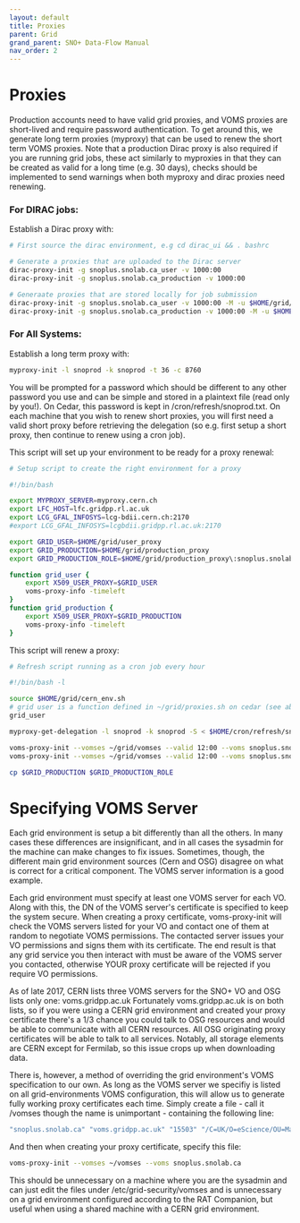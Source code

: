 ```yaml
---
layout: default
title: Proxies
parent: Grid
grand_parent: SNO+ Data-Flow Manual
nav_order: 2
---
```


# Proxies

Production accounts need to have valid grid proxies, and VOMS proxies are short-lived and require password authentication. To get around this, we generate long term proxies (myproxy) that can be used to renew the short term VOMS proxies. Note that a production Dirac proxy is also required if you are running grid jobs, these act similarly to myproxies in that they can be created as valid for a long time (e.g. 30 days), checks should be implemented to send warnings when both myproxy and dirac proxies need renewing. 

### For DIRAC jobs:
Establish a Dirac proxy with: 
```bash
# First source the dirac environment, e.g cd dirac_ui && . bashrc

# Generate a proxies that are uploaded to the Dirac server
dirac-proxy-init -g snoplus.snolab.ca_user -v 1000:00 
dirac-proxy-init -g snoplus.snolab.ca_production -v 1000:00 

# Generaate proxies that are stored locally for job submission
dirac-proxy-init -g snoplus.snolab.ca_user -v 1000:00 -M -u $HOME/grid/proxy/dirac_user_proxy
dirac-proxy-init -g snoplus.snolab.ca_production -v 1000:00 -M -u $HOME/grid/proxy/dirac_production_proxy
```

### For All Systems:
Establish a long term proxy with: 
```bash
myproxy-init -l snoprod -k snoprod -t 36 -c 8760
```
You will be prompted for a password which should be different to any other password you use and can be simple and stored in a plaintext file (read only by you!). On Cedar, this password is kept in /cron/refresh/snoprod.txt. On each machine that you wish to renew short proxies, you will first need a valid short proxy before retrieving the delegation (so e.g. first setup a short proxy, then continue to renew using a cron job).

This script will set up your environment to be ready for a proxy renewal: 
```bash
# Setup script to create the right environment for a proxy

#!/bin/bash

export MYPROXY_SERVER=myproxy.cern.ch
export LFC_HOST=lfc.gridpp.rl.ac.uk
export LCG_GFAL_INFOSYS=lcg-bdii.cern.ch:2170
#export LCG_GFAL_INFOSYS=lcgbdii.gridpp.rl.ac.uk:2170

export GRID_USER=$HOME/grid/user_proxy
export GRID_PRODUCTION=$HOME/grid/production_proxy
export GRID_PRODUCTION_ROLE=$HOME/grid/production_proxy\:snoplus.snolab.ca_production

function grid_user {
    export X509_USER_PROXY=$GRID_USER
    voms-proxy-info -timeleft
}
function grid_production {
    export X509_USER_PROXY=$GRID_PRODUCTION
    voms-proxy-info -timeleft
}
```
This script will renew a proxy: 
```bash
# Refresh script running as a cron job every hour

#!/bin/bash -l

source $HOME/grid/cern_env.sh
# grid user is a function defined in ~/grid/proxies.sh on cedar (see above)
grid_user

myproxy-get-delegation -l snoprod -k snoprod -S < $HOME/cron/refresh/snoprod.txt

voms-proxy-init --vomses ~/grid/vomses --valid 12:00 --voms snoplus.snolab.ca:/snoplus.snolab.ca/Role=production -noregen -out $GRID_PRODUCTION
voms-proxy-init --vomses ~/grid/vomses --valid 12:00 --voms snoplus.snolab.ca -noregen -out $GRID_USER

cp $GRID_PRODUCTION $GRID_PRODUCTION_ROLE
```

# Specifying VOMS Server

Each grid environment is setup a bit differently than all the others. In many cases these differences are insignificant, and in all cases the sysadmin for the machine can make changes to fix issues. Sometimes, though, the different main grid environment sources (Cern and OSG) disagree on what is correct for a critical component. The VOMS server information is a good example.

Each grid environment must specify at least one VOMS server for each VO. Along with this, the DN of the VOMS server's certificate is specified to keep the system secure. When creating a proxy certificate, voms-proxy-init will check the VOMS servers listed for your VO and contact one of them at random to negotiate VOMS permissions. The contacted server issues your VO permissions and signs them with its certificate. The end result is that any grid service you then interact with must be aware of the VOMS server you contacted, otherwise YOUR proxy certificate will be rejected if you require VO permissions.

As of late 2017, CERN lists three VOMS servers for the SNO+ VO and OSG lists only one: voms.gridpp.ac.uk Fortunately voms.gridpp.ac.uk is on both lists, so if you were using a CERN grid environment and created your proxy certificate there's a 1/3 chance you could talk to OSG resources and would be able to communicate with all CERN resources. All OSG originating proxy certificates will be able to talk to all services. Notably, all storage elements are CERN except for Fermilab, so this issue crops up when downloading data.

There is, however, a method of overriding the grid environment's VOMS specification to our own. As long as the VOMS server we specifiy is listed on all grid-environments VOMS configuration, this will allow us to generate fully working proxy certificates each time. Simply create a file - call it /vomses though the name is unimportant - containing the following line: 
```bash
"snoplus.snolab.ca" "voms.gridpp.ac.uk" "15503" "/C=UK/O=eScience/OU=Manchester/L=HEP/CN=voms.gridpp.ac.uk" "snoplus.snolab.ca"
```
And then when creating your proxy certificate, specify this file: 
```bash
voms-proxy-init --vomses ~/vomses --voms snoplus.snolab.ca
```


This should be unnecessary on a machine where you are the sysadmin and can just edit the files under /etc/grid-security/vomses and is unnecessary on a grid environment configured according to the RAT Companion, but useful when using a shared machine with a CERN grid environment. 
